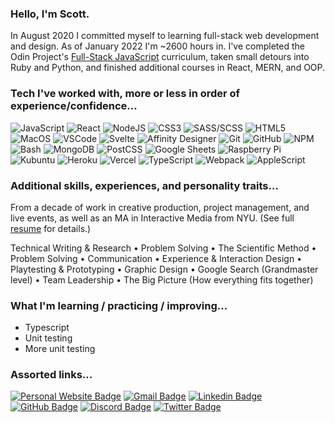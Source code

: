 ### Hello, I'm Scott.

In August 2020 I committed myself to learning full-stack web development and design. As of January 2022 I'm ~2600 hours in. I've completed the Odin Project's [Full-Stack JavaScript](https://www.theodinproject.com/paths/full-stack-javascript?) curriculum, taken small detours into Ruby and Python, and finished additional courses in React, MERN, and OOP.

### Tech I've worked with, more or less in order of experience/confidence...

![JavaScript](https://img.shields.io/badge/-JavaScript-33363D?style=for-the-badge&logo=javascript)
![React](https://img.shields.io/badge/-React-33363D?style=for-the-badge&logo=react)
![NodeJS](https://img.shields.io/badge/-Node-263053?style=for-the-badge&logo=Node.js)
![CSS3](https://img.shields.io/badge/-CSS3-1572B6?style=for-the-badge&logo=css3)
![SASS/SCSS](https://img.shields.io/badge/-SASS/SCSS-CC6699?style=for-the-badge&logo=sass&logoColor=white)
![HTML5](https://img.shields.io/badge/-HTML5-E34F26?style=for-the-badge&logo=html5&logoColor=white)
![MacOS](https://img.shields.io/badge/-MacOS-white?style=for-the-badge&logo=apple&logoColor=black)
![VSCode](https://img.shields.io/badge/-VSCode-007ACC?style=for-the-badge&logo=visual-studio-code)
![Svelte](https://img.shields.io/badge/-Svelte-white?style=for-the-badge&logo=svelte)
![Affinity Designer](https://img.shields.io/badge/-Affinity%20Designer-33363D?style=for-the-badge&logo=affinity-designer&logoColor=1B72BE)
![Git](https://img.shields.io/badge/-Git-33363D?style=for-the-badge&logo=git)
![GitHub](https://img.shields.io/badge/-GitHub-33363D?style=for-the-badge&logo=github)
![NPM](https://img.shields.io/badge/-NPM-CB3837?style=for-the-badge&logo=npm)
![Bash](https://img.shields.io/badge/-Bash-4EAA25?style=for-the-badge&logo=gnu-bash&logoColor=white)
![MongoDB](https://img.shields.io/badge/-MongoDB-023430?style=for-the-badge&logo=mongodb)
![PostCSS](https://img.shields.io/badge/-PostCSS-DD3A0A?style=for-the-badge&logo=postcss)
![Google Sheets](https://img.shields.io/badge/-Google%20Sheets-34A853?style=for-the-badge&logo=google-sheets&logoColor=white)
![Raspberry Pi](https://img.shields.io/badge/-Raspberry%20Pi-C51A4A?style=for-the-badge&logo=raspberry-pi)
![Kubuntu](https://img.shields.io/badge/-Kubuntu-0079C1?style=for-the-badge&logo=kubuntu)
![Heroku](https://img.shields.io/badge/-Heroku-9D7EC0?style=for-the-badge&logo=heroku)
![Vercel](https://img.shields.io/badge/-Vercel-white?style=for-the-badge&logo=vercel&logoColor=black)
![TypeScript](https://img.shields.io/badge/-TypeScript-3178C6?style=for-the-badge&logo=typescript&logoColor=white)
![Webpack](https://img.shields.io/badge/-Webpack-33363D?style=for-the-badge&logo=webpack)
![AppleScript](https://img.shields.io/badge/-AppleScript-white?style=for-the-badge&logo=apple&logoColor=black)

### Additional skills, experiences, and personality traits...
From a decade of work in creative production, project management, and live events, as well as an MA in Interactive Media from NYU. (See full [resume](https://www.scottsilsbe.com/#resume) for details.)

Technical Writing & Research • Problem Solving • The Scientific Method • Problem Solving • Communication • Experience & Interaction Design • Playtesting & Prototyping • Graphic Design • Google Search (Grandmaster level) • Team Leadership • The Big Picture (How everything fits together)

### What I'm learning / practicing / improving...
- Typescript
- Unit testing
- More unit testing

### Assorted links...

[![Personal Website Badge](https://img.shields.io/badge/-Website-FF2D55?style=for-the-badge&link=https://www.scottsilsbe.com)](https://www.scottsilsbe.com)
[![Gmail Badge](https://img.shields.io/badge/-Email-EA4335?style=for-the-badge&logo=gmail&logoColor=white&link=mailto:scott.silsbe@gmail.com)](mailto:scott.silsbe@gmail.com)
[![Linkedin Badge](https://img.shields.io/badge/-LinkedIn-0A66C2?style=for-the-badge&logo=Linkedin&logoColor=white&link=https://www.linkedin.com/in/scottsilsbe)](https://www.linkedin.com/in/scottsilsbe)
[![GitHub Badge](https://img.shields.io/badge/-GitHub-33363D?style=for-the-badge&logo=github&logoColor=white&link=https://github.com/zilifant)](https://github.com/zilifant)
[![Discord Badge](https://img.shields.io/badge/-Discord-5865F2?style=for-the-badge&logo=discord&logoColor=white&link=https://www.scottsilsbe.com)](https://www.scottsilsbe.com)
[![Twitter Badge](https://img.shields.io/badge/-Twitter-1DA1F2?style=for-the-badge&logo=twitter&logoColor=white&link=https://www.twitter.com/scottsilsbe)](https://www.twitter.com/scottsilsbe)
